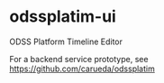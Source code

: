 odssplatim-ui
=============

ODSS Platform Timeline Editor


For a backend service prototype, see https://github.com/carueda/odssplatim
